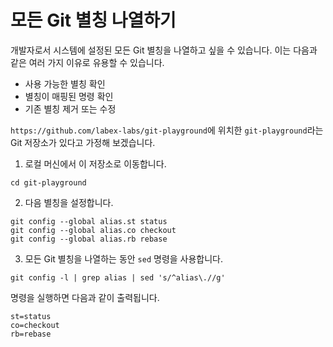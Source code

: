 # 모든 Git 별칭 나열하기

개발자로서 시스템에 설정된 모든 Git 별칭을 나열하고 싶을 수 있습니다. 이는 다음과 같은 여러 가지 이유로 유용할 수 있습니다.

- 사용 가능한 별칭 확인
- 별칭이 매핑된 명령 확인
- 기존 별칭 제거 또는 수정

`https://github.com/labex-labs/git-playground`에 위치한 `git-playground`라는 Git 저장소가 있다고 가정해 보겠습니다.

1. 로컬 머신에서 이 저장소로 이동합니다.

```shell
cd git-playground
```

2. 다음 별칭을 설정합니다.

```shell
git config --global alias.st status
git config --global alias.co checkout
git config --global alias.rb rebase
```

3. 모든 Git 별칭을 나열하는 동안 `sed` 명령을 사용합니다.

```shell
git config -l | grep alias | sed 's/^alias\.//g'
```

명령을 실행하면 다음과 같이 출력됩니다.

```shell
st=status
co=checkout
rb=rebase
```
